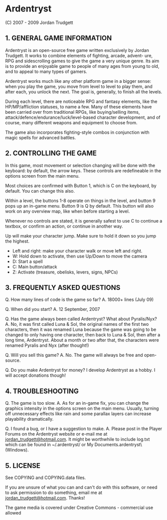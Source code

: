 # Ardentryst
(C) 2007 - 2009
Jordan Trudgett

## 1. GENERAL GAME INFORMATION

Ardentryst is an open-source free game written exclusively by Jordan
Trudgett. It works to combine elements of fighting, arcade, advent-
ure, RPG and sidescrolling games to give the game a very unique
genre. Its aim is to provide an enjoyable game to people of many ages
from young to old, and to appeal to many types of gamers.

Ardentryst works much like any other platform game in a bigger sense:
when you play the game, you move from level to level to play them, and
after each, you unlock the next. The goal is, generally, to finish all
the levels.

During each level, there are noticeable RPG and fantasy elements, like
the HP/MP/affliction statuses, to name a few. Many of these elements
have been carried over from traditional RPGs, like buying/selling
items, attack/defence/endurance/luck/level-based character development,
and of course, many different weapons and equipment to choose from.

The game also incorporates fighting-style combos in conjunction with
magic spells for advanced battles.

## 2. CONTROLLING THE GAME

In this game, most movement or selection changing will be done with
the keyboard: by default, the arrow keys. These controls are
redefineable in the options screen from the main menu.

Most choices are confirmed with Button 1, which is C on the keyboard,
by default. You can change this also.

Within a level, the buttons 1-8 operate on things in the level, and
button 9 pops up an in-game menu. Button 9 is Q by default. This
button will also work on any overview map, like when before starting a
level.

Whenever no controls are stated, it is generally safest to use C to
continue a textbox, or confirm an action, or continue in another way.

Up will make your character jump. Make sure to hold it down so you jump
the highest.

* Left and right: make your character walk or move left and right.
* W: Hold down to activate, then use Up/Down to move the camera
* D: Start a spell
* C: Main button/attack
* Z: Activate (treasure, obelisks, levers, signs, NPCs)

## 3. FREQUENTLY ASKED QUESTIONS

Q. How many lines of code is the game so far?
A. 18000+ lines (July 09)

Q. When did you start?
A. 12 September, 2007

Q. Has the game always been called Ardentryst? What about Pyralis/Nyx?
A. No, it was first called Luna & Sol, the original names of the first
   two characters, then it was renamed Luna because the game was going
   to be changed to only having one character, then back to Luna &
   Sol, then after a long time, Ardentryst. About a month or two after
   that, the characters were renamed Pyralis and Nyx (after thought!)

Q. Will you sell this game?
A. No. The game will always be free and open-source.

Q. Do you make Ardentryst for money?
   I develop Ardentryst as a hobby. I will accept donations though!

## 4. TROUBLESHOOTING

Q. The game is too slow.
A. As for an in-game fix, you can change the graphics intensity in the
   options screen on the main menu. Usually, turning off unnecessary
   effects like rain and some parallax layers can increase playability
   dramatically.

Q. I found a bug, or I have a suggestion to make.
A. Please post in the Player Forums on the Ardentryst website
   or e-mail me at jordan_trudgett@hotmail.com.
   It might be worthwhile to include log.txt which can be
   found in ~/.ardentryst/ or My Documents\.ardentryst\ (Windows).

## 5. LICENSE

See COPYING and COPYING.data files.

If you are unsure of what you can and can't
do with this software, or need to ask
permission to do something, email me at
jordan_trudgett@hotmail.com. Thanks!

The game media is covered under Creative
Commons - commercial use allowed
